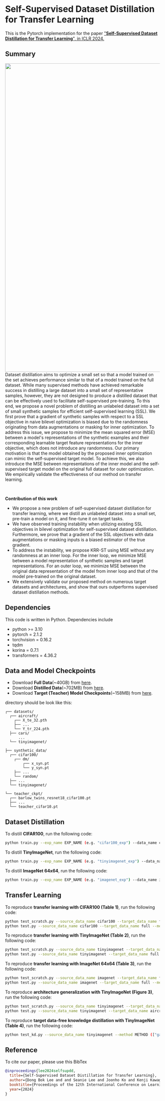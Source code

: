 # Self-Supervised Dataset Distillation for Transfer Learning
This is the Pytorch implementation for the paper ["**Self-Supervised Dataset Distillation for Transfer Learning**", in ICLR 2024.](https://openreview.net/forum?id=h57gkDO2Yg)

## Summary
<img align="middle" width="1000" src="https://github.com/db-Lee/selfsup_dd/blob/main/assets/concept.png">
Dataset distillation aims to optimize a small set so that a model trained on the set achieves performance similar to that of a model trained on the full dataset. While many supervised methods have achieved remarkable success in distilling a large dataset into a small set of representative samples, however, they are not designed to produce a distilled dataset that can be effectively used to facilitate self-supervised pre-training. To this end, we propose a novel problem of distilling an unlabeled dataset into a set of small synthetic samples for efficient self-supervised learning (SSL). We first prove that a gradient of synthetic samples with respect to a SSL objective in naive bilevel optimization is biased due to the randomness originating from data augmentations or masking for inner optimization. To address this issue, we propose to minimize the mean squared error (MSE) between a model's representations of the synthetic examples and their corresponding learnable target feature representations for the inner objective, which does not introduce any randomness. Our primary motivation is that the model obtained by the proposed inner optimization can mimic the self-supervised target model. To achieve this, we also introduce the MSE between representations of the inner model and the self-supervised target model on the original full dataset for outer optimization. We empirically validate the effectiveness of our method on transfer learning.

&nbsp;

__Contribution of this work__
- We propose a new problem of self-supervised dataset distillation for transfer learning, where we distill an unlabeled dataset into a small set,  
    pre-train a model on it, and fine-tune it on target tasks. 
- We have observed training instability when utilizing existing SSL objectives in bilevel optimization for self-supervised dataset distillation. Furthermore, we prove that a gradient of the SSL objectives with data augmentations or masking inputs is a biased estimator of the true gradient.
- To address the instability, we propose KRR-ST using MSE without any randomness at an inner loop. For the inner loop, we minimize MSE between a model representation of synthetic samples and target representations. For an outer loop, we minimize MSE between the original data representation of the model from inner loop and that of the model pre-trained on the original dataset. 
- We extensively validate our proposed method on numerous target datasets and architectures, and show that ours outperforms supervised dataset distillation methods.

## Dependencies
This code is written in Python. Dependencies include
* python >= 3.10
* pytorch = 2.1.2
* torchvision = 0.16.2
* tqdm
* korina = 0.7.1
* transformers = 4.36.2

## Data and Model Checkpoints
* Download **Full Data**(~40GB) from [here](https://drive.google.com/file/d/1P0zwURUbVsqoVgIRcIZXGAtGrkRvGvH0/view?usp=sharing). 
* Download **Distilled Data**(~702MB) from [here](https://drive.google.com/file/d/1paWuWkSKB8B-l0HVDwsF9gE2IPs4zBcE/view?usp=sharing).
* Download **Target (Teacher) Model Checkpoints**(~158MB) from [here](https://drive.google.com/file/d/1IuN4rhlB5UuJX_jrbVIWEBXo10QWHPBE/view?usp=sharing).

directory should be look like this:
```shell
┌── datasets/
  ┌── aircraft/
    ┌── X_te_32.pth
    ├── ...
    └── Y_tr_224.pth
  ├── cars/
      ...
  └── tinyimagenet/
  
├── synthetic_data/
  ┌── cifar100/
    ┌── dm/
        ┌── x_syn.pt
        └── y_syn.pt
    ├── ...
    └── random/
  ├── ...
  └── tinyimagenet/

└── teacher_ckpt/
  ┌── barlow_twins_resnet18_cifar100.pt
  ├── ...
  └── teacher_cifar10.pt
```

## Dataset Distillation
To distill **CIFAR100**, run the following code:
```bash
python train.py --exp_name EXP_NAME (e.g. "cifar100_exp") --data_name cifar100 --outer_lr 1e-3 --gpu_id N
```

To distill **TinyImageNet**, run the following code:
```bash
python train.py --exp_name EXP_NAME (e.g. "tinyimagenet_exp") --data_name tinyimagenet --outer_lr 1e-5 --gpu_id N
```

To distill **ImageNet 64x64**, run the following code:
```bash
python train.py --exp_name EXP_NAME (e.g. "imagenet_exp") --data_name imagenet --outer_lr 1e-5 --gpu_id N
```

## Transfer Learning
To reproduce **transfer learning with CIFAR100 (Table 1)**, run the following code:
```bash
python test_scratch.py --source_data_name cifar100 --target_data_name full --gpu_id N
python test.py --source_data_name cifar100 --target_data_name full --method METHOD (["random", "kmeans", "dsa", "dm", "mtt", "kip", "frepo", "krr_st"]) --test_model base --gpu_id N
```

To reproduce **transfer learning with TinyImageNet (Table 2)**, run the following code:
```bash
python test_scratch.py --source_data_name tinyimagenet --target_data_name full --gpu_id N
python test.py --source_data_name tinyimagenet --target_data_name full --method METHOD (["random", "kmeans", "dsa", "dm", "mtt", "frepo", "krr_st"]) --test_model base --gpu_id N
```

To reproduce **transfer learning with ImageNet 64x64 (Table 3)**, run the following code:
```bash
python test_scratch.py --source_data_name imagenet --target_data_name full --gpu_id N
python test.py --source_data_name imagenet --target_data_name full --method METHOD (["random", "frepo", "krr_st"]) --test_model base --gpu_id N
```

To reproduce **architecture generalization with TinyImageNet (Figure 3)**, run the following code:
```bash
python test_scratch.py --source_data_name tinyimagenet --target_data_name aircraft_cars_cub2011_dogs_flowers --test_model ARCHITECTURE (["vgg", "alexnet", "mobilenet", "resnet10"]) --gpu_id N
python test.py --source_data_name tinyimagenet --target_data_name aircraft_cars_cub2011_dogs_flowers --method METHOD (["random", "kmeans", "dsa", "dm", "mtt", "frepo", "krr_st"]) --test_model ARCHITECTURE (["vgg", "alexnet", "mobilenet", "resnet10"]) --gpu_id N
```

To reproduce **target data-free knowledge distillation with TinyImageNet (Table 4)**, run the following code:
```bash
python test_kd.py --source_data_name tinyimagenet --method METHOD (["gaussian", "random", "kmeans", "dsa", "dm", "mtt", "frepo", "krr_st"]) --test_model ARCHITECTURE (["base", "vgg", "alexnet", "mobilenet", "resnet10"]) --gpu_id N
```

## Reference
To cite our paper, please use this BibTex
```bibtex
@inproceedings{lee2024selfsupdd,
  title={Self-Supervised Dataset Distillation for Transfer Learning},
  author={Dong Bok Lee and and Seanie Lee and Joonho Ko and Kenji Kawaguch and Juho Lee and Sung Ju Hwang},
  booktitle={Proceedings of the 12th International Conference on Learning Representations},
  year={2024}
}
```
